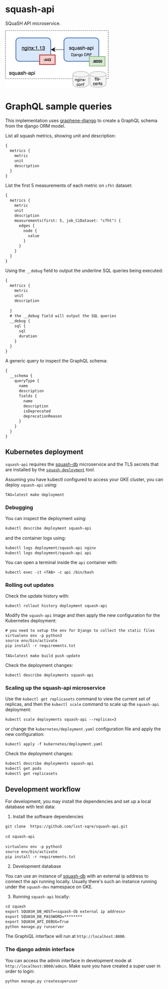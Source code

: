 # squash-api

SQuaSH API microservice.

![SQuaSH API microservice](squash-api.png)

# GraphQL sample queries

This implementation uses [graphene-django](http://docs.graphene-python.org/projects/django/en/latest/) to create a GraphQL schema from the django ORM model.
 
List all squash metrics, showing unit and description:

```
{
  metrics {
    metric
    unit
    description
  }
}
```


List the first 5 measurements of each metric on `cfht` dataset:

```
{
  metrics {
    metric
    unit
    description
    measurements(first: 5, job_CiDataset: "cfht") {
      edges {
        node {
          value
        }
      }
    }
  }
}
```


Using the `__debug` field to output the underline SQL queries being executed: 

```
{
  metrics {
    metric
    unit
    description
   
  }
  # the __debug field will output the SQL queries
  __debug {
    sql {
      sql
      duration
    }
  }
}
```

A generic query to inspect the GraphQL schema:

```
{
  __schema {
    queryType {
      name
      description
      fields {
        name
        description
        isDeprecated
        deprecationReason
      }
    }
  }
}
```

## Kubernetes deployment

`squash-api` requires the [squash-db](https://github.com/lsst-sqre/squash-db) microservice and the TLS secrets that are installed by the
[`squash-deployment`](https://github.com/lsst-sqre/squash-deployment) tool.

Assuming you have kubectl configured to access your GKE cluster, you can deploy `squash-api` using:

```
TAG=latest make deployment
```

### Debugging

You can inspect the deployment using:

```bash
kubectl describe deployment squash-api
```

and the container logs using:
 
``` 
kubectl logs deployment/squash-api nginx
kubectl logs deployment/squash-api api
```

You can open a terminal inside the `api` container with:

``` 
kubectl exec -it <TAB> -c api /bin/bash
```

### Rolling out updates 

Check the update history with:

```
kubectl rollout history deployment squash-api
```

Modify the `squash-api` image and then apply the new configuration for the Kubernetes deployment:

```
# you need to setup the env for Django to collect the static files
virtualenv env -p python3
source env/bin/activate
pip install -r requirements.txt
 
TAG=latest make build push update
```

Check the deployment changes:
```
kubectl describe deployments squash-api
```

### Scaling up the squash-api microservice

Use the `kubectl get replicasets` command to view the current set of replicas, and then the `kubectl scale` command 
to scale up the `squash-api` deployment:

``` 
kubectl scale deployments squash-api --replicas=3
```

or change the `kubernetes/deployment.yaml` configuration file and apply the new configuration:

```
kubectl apply -f kubernetes/deployment.yaml
```

Check the deployment changes:

``` 
kubectl describe deployments squash-api
kubectl get pods
kubectl get replicasets
```

## Development workflow 

For development, you may install the dependencies and set up a local database with test data:

1. Install the software dependencies
```
git clone  https://github.com/lsst-sqre/squash-api.git

cd squash-api

virtualenv env -p python3
source env/bin/activate
pip install -r requirements.txt
```

2. Development database
 
You can use an instance of [squash-db](https://github.com/lsst-sqre/squash-db) with an external ip address to connect the api running locally.
Usually there's such an instance running under the `squash-dev` namespace on GKE.

3. Running `squash-api` locally:

```
cd squash
export SQUASH_DB_HOST=<squash-db external ip address> 
export SQUASH_DB_PASSWORD=********
export SQUASH_API_DEBUG=True
python manage.py runserver
```

The GraphiQL interface will run at `http://localhost:8000`. 



### The django admin interface

You can access the admin interface in development mode at `http://localhost:8000/admin`. Make
sure you have created a super user in order to login:
 
```
python manage.py createsuperuser 
```
 

